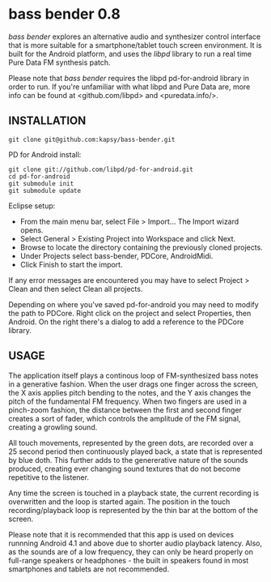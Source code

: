# bass bender 0.8

_bass bender_ explores an alternative audio and synthesizer control interface that is more suitable for a smartphone/tablet touch screen environment. It is built for the Android platform, and uses the *libpd* library to run a real time Pure Data FM synthesis patch. 

Please note that *bass bender* requires the libpd pd-for-android library in order to run. If you're unfamiliar with what libpd and Pure Data are, more info can be found at <github.com/libpd> and <puredata.info/>.

## INSTALLATION 

	git clone git@github.com:kapsy/bass-bender.git

PD for Android install:

	git clone git://github.com/libpd/pd-for-android.git
	cd pd-for-android
	git submodule init
	git submodule update

Eclipse setup:

* From the main menu bar, select File > Import... The Import wizard opens.
* Select General > Existing Project into Workspace and click Next.
* Browse to locate the directory containing the previously cloned projects.
* Under Projects select bass-bender, PDCore, AndroidMidi.
* Click Finish to start the import.

If any error messages are encountered you may have to select Project > Clean and then select Clean all projects. 

Depending on where you've saved pd-for-android you may need to modify the path to PDCore. Right click on the project and select Properties, then Android. On the right there's a dialog to add a reference to the PDCore library.

## USAGE

The application itself plays a continous loop of FM-synthesized bass notes in a generative fashion. When the user drags one finger across the screen, the X axis applies pitch bending to the notes, and the Y axis changes the pitch of the fundamental FM frequency. When two fingers are used in a pinch-zoom fashion, the distance between the first and second finger creates a sort of fader, which controls the amplitude of the FM signal, creating a growling sound. 

All touch movements, represented by the green dots, are recorded over a 25 second period then continuously played back, a state that is represented by blue doth. This further adds to the genererative nature of the sounds produced, creating ever changing sound textures that do not become repetitive to the listener.

Any time the screen is touched in a playback state, the current recording is overwritten and the loop is started again. The position in the touch recording/playback loop is represented by the thin bar at the bottom of the screen.

Please note that it is recommended that this app is used on devices runnning Android 4.1 and above due to shorter audio playback latency. Also, as the sounds are of a low frequency, they can only be heard properly on full-range speakers or headphones - the built in speakers found in most smartphones and tablets are not recommended. 
